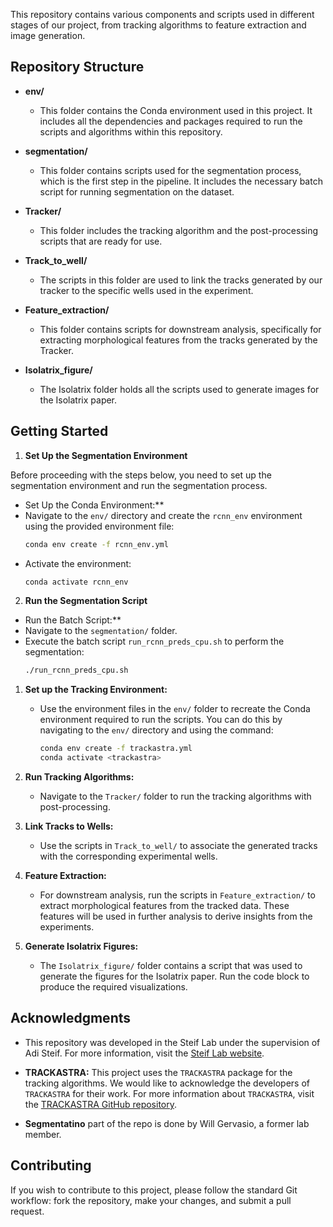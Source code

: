 This repository contains various components and scripts used in different stages of our project, from tracking algorithms to feature extraction and image generation.

## Repository Structure

- **env/**
  - This folder contains the Conda environment used in this project. It includes all the dependencies and packages required to run the scripts and algorithms within this repository.

- **segmentation/**
  - This folder contains scripts used for the segmentation process, which is the first step in the pipeline. It includes the necessary batch script for running segmentation on the dataset.

- **Tracker/**
  - This folder includes the tracking algorithm and the post-processing scripts that are ready for use. 

- **Track_to_well/**
  - The scripts in this folder are used to link the tracks generated by our tracker to the specific wells used in the experiment. 

- **Feature_extraction/**
  - This folder contains scripts for downstream analysis, specifically for extracting morphological features from the tracks generated by the Tracker. 

- **Isolatrix_figure/**
  - The Isolatrix folder holds all the scripts used to generate images for the Isolatrix paper. 

## Getting Started
1. **Set Up the Segmentation Environment**

Before proceeding with the steps below, you need to set up the segmentation environment and run the segmentation process.

  - Set Up the Conda Environment:**
  - Navigate to the `env/` directory and create the `rcnn_env` environment using the provided environment file:
    ```bash
    conda env create -f rcnn_env.yml
    ```
  - Activate the environment:
    ```bash
    conda activate rcnn_env
    ```

2. **Run the Segmentation Script**

  - Run the Batch Script:**
  - Navigate to the `segmentation/` folder.
  - Execute the batch script `run_rcnn_preds_cpu.sh` to perform the segmentation:
    ```bash
    ./run_rcnn_preds_cpu.sh
    ```

1. **Set up the Tracking Environment:**
   - Use the environment files in the `env/` folder to recreate the Conda environment required to run the scripts. You can do this by navigating to the `env/` directory and using the command:
     ```bash
     conda env create -f trackastra.yml
     conda activate <trackastra>
     ```

2. **Run Tracking Algorithms:**
   - Navigate to the `Tracker/` folder to run the tracking algorithms with post-processing. 

3. **Link Tracks to Wells:**
   - Use the scripts in `Track_to_well/` to associate the generated tracks with the corresponding experimental wells. 

4. **Feature Extraction:**
   - For downstream analysis, run the scripts in `Feature_extraction/` to extract morphological features from the tracked data. These features will be used in further analysis to derive insights from the experiments.

5. **Generate Isolatrix Figures:**
   - The `Isolatrix_figure/` folder contains a script that was used to generate the figures for the Isolatrix paper. Run the code block to produce the required visualizations.

## Acknowledgments
- This repository was developed in the Steif Lab under the supervision of Adi Steif. For more information, visit the [Steif Lab website](https://mavis.bcgsc.ca/labs/steif-lab).

- **TRACKASTRA:** This project uses the `TRACKASTRA` package for the tracking algorithms. We would like to acknowledge the developers of `TRACKASTRA` for their work. For more information about `TRACKASTRA`, visit the [TRACKASTRA GitHub repository](https://github.com/weigertlab/trackastra).

- **Segmentatino** part of the repo is done by Will Gervasio, a former lab member.

## Contributing

If you wish to contribute to this project, please follow the standard Git workflow: fork the repository, make your changes, and submit a pull request.


